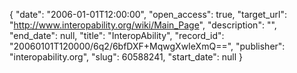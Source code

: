 {
  "date": "2006-01-01T12:00:00", 
  "open_access": true, 
  "target_url": "http://www.interopability.org/wiki/Main_Page", 
  "description": "", 
  "end_date": null, 
  "title": "InteropAbility", 
  "record_id": "20060101T120000/6q2/6bfDXF+MqwgXwIeXmQ==", 
  "publisher": "interopability.org", 
  "slug": 60588241, 
  "start_date": null
}

